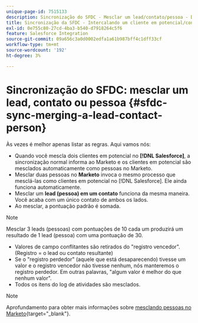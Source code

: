 ```yaml
---
unique-page-id: 7515133
description: Sincronização do SFDC - Mesclar um lead/contato/pessoa - Documentação do Marketo - Documentação do produto
title: Sincronização da SFDC - Intercalando um cliente em potencial/contato/pessoa
exl-id: 0e755c80-27cd-4ba3-b540-d7918264c5f6
feature: Salesforce Integration
source-git-commit: 09a656c3a0d0002edfa1a61b987bff4c1dff33cf
workflow-type: tm+mt
source-wordcount: '192'
ht-degree: 3%

---
```


# Sincronização do SFDC: mesclar um lead, contato ou pessoa {#sfdc-sync-merging-a-lead-contact-person}

Às vezes é melhor apenas listar as regras. Aqui vamos nós:

* Quando você mescla dois clientes em potencial no **[!DNL Salesforce]**, a sincronização normal informa ao Marketo e os clientes em potencial são mesclados automaticamente como pessoas no Marketo.
* Mesclar duas pessoas no **Marketo** invoca o mesmo processo que mesclá-las como clientes em potencial no [!DNL Salesforce]. Ele ainda funciona automaticamente.
* Mesclar um **lead (pessoa) em um contato** funciona da mesma maneira. Você acaba com um único contato de ambos os lados.
* Ao mesclar, a pontuação padrão é somada.

>[!NOTE]
>
>Mesclar 3 leads (pessoas) com pontuações de 10 cada um produzirá um resultado de 1 lead (pessoa) com uma pontuação de 30.

* Valores de campo conflitantes são retirados do &quot;registro vencedor&quot;. (Registro = o lead ou contato resultante)
* Se o &quot;registro perdedor&quot; (aquele que está desaparecendo) tivesse um valor e o registro vencedor não tivesse nenhum, nós manteremos o registro perdedor. Em outras palavras, &quot;algum valor é melhor do que nenhum valor&quot;.
* Todos os itens do log de atividades são mesclados.

>[!NOTE]
>
>Aprofundamento para obter mais informações sobre [mesclando pessoas no Marketo](/help/marketo/product-docs/core-marketo-concepts/smart-lists-and-static-lists/managing-people-in-smart-lists/find-and-merge-duplicate-people.md){target="_blank"}.
